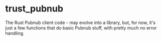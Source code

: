 # trust_pubnub

The Rust Pubnub client code - may evolve into a library, but, for now,
it's just a few functions that do basic Pubnub stuff, with pretty much no
error handling.
